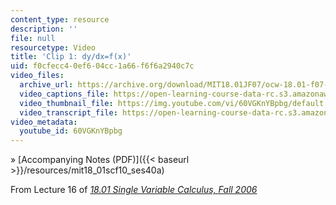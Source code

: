 ```yaml
---
content_type: resource
description: ''
file: null
resourcetype: Video
title: 'Clip 1: dy/dx=f(x)'
uid: f0cfecc4-0ef6-04cc-1a66-f6f6a2940c7c
video_files:
  archive_url: https://archive.org/download/MIT18.01JF07/ocw-18.01-f07-lec16_300k.mp4
  video_captions_file: https://open-learning-course-data-rc.s3.amazonaws.com/18-01sc-single-variable-calculus-fall-2010/f76d9d4802df54cba6514f66a116c88e_60VGKnYBpbg.vtt
  video_thumbnail_file: https://img.youtube.com/vi/60VGKnYBpbg/default.jpg
  video_transcript_file: https://open-learning-course-data-rc.s3.amazonaws.com/18-01sc-single-variable-calculus-fall-2010/cb5cccd4db85dd0bfdcb22238203a453_60VGKnYBpbg.pdf
video_metadata:
  youtube_id: 60VGKnYBpbg
---
```


» [Accompanying Notes (PDF)]({{< baseurl >}}/resources/mit18_01scf10_ses40a)

From Lecture 16 of [_18.01 Single Variable Calculus, Fall 2006_](/courses/18-01-single-variable-calculus-fall-2006/pages/video-lectures)